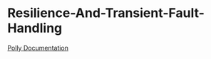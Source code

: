 # Resilience-And-Transient-Fault-Handling

[Polly Documentation](https://github.com/App-vNext/Polly)
